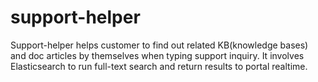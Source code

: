 # support-helper
Support-helper helps customer to find out related KB(knowledge bases) and doc articles by themselves when typing support inquiry. It involves Elasticsearch to run full-text search and return results to portal realtime.
